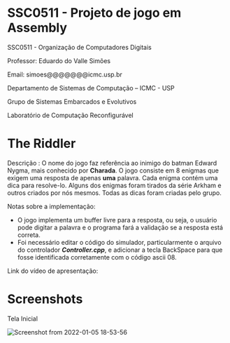 # SSC0511 - Projeto de jogo em Assembly
SSC0511 - Organização de Computadores Digitais

Professor: Eduardo do Valle Simões

Email: simoes@@@@@@@icmc.usp.br

Departamento de Sistemas de Computação – ICMC - USP

Grupo de Sistemas Embarcados e Evolutivos

Laboratório de Computação Reconfigurável

# The Riddler

Descrição : O nome do jogo faz referência ao inimigo do batman Edward Nygma, mais conhecido por <b>Charada</b>. 
O jogo consiste em 8 enigmas que exigem uma resposta de apenas <b>uma</b> palavra. Cada enigma contém uma dica para resolve-lo. Alguns dos enigmas foram tirados da série Arkham e outros criados por nós mesmos. Todas as dicas foram criadas pelo grupo.

Notas sobre a implementação:
  - O jogo implementa um buffer livre para a resposta, ou seja, o usuário pode digitar a palavra e o programa fará a validação se a resposta está correta.
  - Foi necessário editar o código do simulador, particularmente o arquivo do controlador <i><b>Controller.cpp</b></i>, e adicionar a tecla BackSpace para que fosse identificada corretamente com o código ascii 08.
 
Link do vídeo de apresentação:

# Screenshots

Tela Inicial

![Screenshot from 2022-01-05 18-53-56](https://user-images.githubusercontent.com/92992424/148295143-e602400a-b2f9-4ac7-9de3-af055a4165e5.png)

